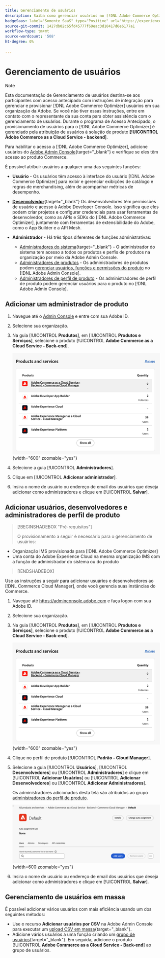 ```yaml
---
title: Gerenciamento de usuários
description: Saiba como gerenciar usuários no [!DNL Adobe Commerce Optimizer].
badgeSaas: label="Somente SaaS" type="Positive" url="https://experienceleague.adobe.com/pt-br/docs/commerce/user-guides/product-solutions" tooltip="Aplicável somente a projetos do Adobe Commerce as a Cloud Service e do Adobe Commerce Optimizer (infraestrutura SaaS gerenciada pela Adobe)."
source-git-commit: 1427db02c65fd45777f69eac3d10417d6e6177a1
workflow-type: tm+mt
source-wordcount: '508'
ht-degree: 0%

---
```


# Gerenciamento de usuários

>[!NOTE]
>
>Esta documentação de Gerenciamento de usuários destina-se aos participantes com acesso antecipado com instruções de integração para gerenciar e provisionar [!DNL Adobe Commerce Optimizer] usuários em sua organização da Adobe. Se você não tiver essas instruções, entre em contato com o representante da sua conta para obter assistência com o gerenciamento de usuários. Durante o programa de Acesso Antecipado, o provisionamento de usuários para o [!DNL Adobe Commerce Optimizer] é gerenciado pela atribuição de usuários à solução de produto **[!UICONTROL Adobe Commerce as a Cloud Service - backend]**.

Para habilitar o acesso a [!DNL Adobe Commerce Optimizer], adicione usuários do [Adobe Admin Console](https://adminconsole.adobe.com){target="_blank"} e verifique se eles têm acesso ao produto Commerce.

É possível atribuir usuários a qualquer uma das seguintes funções:

* **Usuário** - Os usuários têm acesso à interface do usuário [!DNL Adobe Commerce Optimizer] para exibir e gerenciar exibições de catálogo e regras de merchandising, além de acompanhar métricas de desempenho.

* [**Desenvolvedor**](https://helpx.adobe.com/br/enterprise/using/manage-developers.html#Adddevelopers){target="_blank"} Os desenvolvedores têm permissões de usuário e acesso à Adobe Developer Console. Isso significa que eles podem criar projetos e configurar credenciais para usar ferramentas de desenvolvedor, como as APIs e SDKs do [!DNL Adobe Commerce Optimizer], juntamente com ferramentas de extensibilidade do Adobe, como o App Builder e a API Mesh.

* **Administrador** - Há três tipos diferentes de funções administrativas:
   * [Administradores do sistema](https://helpx.adobe.com/br/enterprise/using/admin-roles.html){target="_blank"} - O administrador do sistema tem acesso a todos os produtos e perfis de produtos na organização por meio da Adobe Admin Console.
   * [Administradores de produtos](#add-a-product-admin) - Os administradores de produtos podem [gerenciar usuários, funções e permissões do produto](#add-users-and-admins) no [!DNL Adobe Admin Console].
   * [Administradores de perfil de produto](#add-users-developers-and-product-profile-admins) - Os administradores de perfil de produto podem gerenciar usuários para o produto no [!DNL Adobe Admin Console].

## Adicionar um administrador de produto

1. Navegue até o [Admin Console](https://adminconsole.adobe.com) e entre com sua Adobe ID.

1. Selecione sua organização.

1. Na guia [!UICONTROL **Produtos**], em [!UICONTROL **Produtos e Serviços**], selecione o produto [!UICONTROL **Adobe Commerce as a Cloud Service - Back-end**].

   ![selecionar produto](../cloud-service/assets/backend.png){width="600" zoomable="yes"}

1. Selecione a guia [!UICONTROL **Administradores**].

1. Clique em [!UICONTROL **Adicionar administrador**].

1. Insira o nome de usuário ou endereço de email dos usuários que deseja adicionar como administradores e clique em [!UICONTROL **Salvar**].

## Adicionar usuários, desenvolvedores e administradores de perfil de produto

>[!BEGINSHADEBOX &quot;Pré-requisitos&quot;]
>
>O provisionamento a seguir é necessário para o gerenciamento de usuários:

* Organização IMS provisionada para [!DNL Adobe Commerce Optimizer]
* Uma conta do Adobe Experience Cloud na mesma organização IMS com a função de administrador do sistema ou do produto

>[!ENDSHADEBOX]

Use as instruções a seguir para adicionar usuários e desenvolvedores ao [!DNL Commerce Cloud Manager], onde você gerencia suas instâncias do Commerce.

1. Navegue até https://adminconsole.adobe.com e faça logon com sua Adobe ID.

1. Selecione sua organização.

1. Na guia [!UICONTROL **Produtos**], em [!UICONTROL **Produtos e Serviços**], selecione o produto [!UICONTROL **Adobe Commerce as a Cloud Service - Back-end**].

   ![selecionar produto](../cloud-service/assets/backend.png){width="600" zoomable="yes"}

1. Clique no perfil de produto [!UICONTROL **Padrão - Cloud Manager**].

1. Selecione a guia [!UICONTROL **Usuários**], [!UICONTROL **Desenvolvedores**] ou [!UICONTROL **Administradores**] e clique em [!UICONTROL **Adicionar Usuários**] ou [!UICONTROL **Adicionar Desenvolvedores**] ou [!UICONTROL **Adicionar Administradores**].

   Os administradores adicionados desta tela são atribuídos ao grupo [administradores do perfil de produto](#understanding-roles).

   ![seleção de guia](../cloud-service/assets/tab-select.png){width=600 zoomable="yes"}

1. Insira o nome de usuário ou endereço de email dos usuários que deseja adicionar como administradores e clique em [!UICONTROL **Salvar**].

## Gerenciamento de usuários em massa

É possível adicionar vários usuários com mais eficiência usando um dos seguintes métodos:

* Use o recurso **Adicionar usuários por CSV** na Adobe Admin Console para executar um [upload CSV em massa](https://helpx.adobe.com/br/enterprise/using/bulk-upload-users.html){target="_blank"}.
* Adicione vários usuários a uma função criando um [grupo de usuários](https://helpx.adobe.com/br/enterprise/using/user-groups.html){target="_blank"}. Em seguida, adicione o produto [!UICONTROL **Adobe Commerce as a Cloud Service - Back-end**] ao grupo de usuários.

